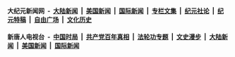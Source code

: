 #### 大纪元新闻网 &nbsp;-&nbsp; [大陆新闻](nsc413.md?t=06112137?t=06111835?t=06111537?t=06111236?t=06110936?t=06110636?t=06110336?t=06110035?t=06102136?t=06101836?t=06101535?t=06101236?t=06100937?t=06100635?t=06100335?t=06100037?t=06092136?t=06091836?t=06091537?t=06091236?t=06090937?t=06090637?t=06090336?t=06090037?t=06082136?t=06081835?t=06081537?t=06081236?t=06080937?t=06080636?t=06080337?t=06080036?t=06072136?t=06071836?t=06071535?t=06071337?t=06071237?t=06071140?t=06071000?t=06070959?t=06070935?t=06070635?t=06070336?t=06070035?t=06062136?t=06061835?t=06061537?t=06061236?t=06060935?t=06060635?t=06060335?t=06060035?t=06052136?t=06051835?t=06051535?t=06051235?t=06050935?t=06050635?t=06050336?t=06050036?t=06042136?t=06041835?t=06041535?t=06041235?t=06040936?t=06040635?t=06040335?t=06040035?t=06032135?t=06031837?t=06031535?t=06031235?t=06031017?t=06030936?t=06030635?t=06030335?t=06030318?t=06030035?t=06022136?t=06021835?t=06021535?t=06021236?t=06020937?t=06020637?t=06020336?t=06020035?t=06012135?t=06011836?t=06011537?t=06011237?t=06010937?t=06010635?t=06010336?t=06010037?t=05312136?t=05311835?t=05311535?t=05311236?t=05310936?t=05310635?t=05310336?t=05310035?t=05302135?t=05301836?t=05301535?t=05301235?t=05300936?t=05300636?t=05300337?t=05300036?t=05292137?t=05291836?t=05291536?t=05291236?t=05290937?t=05290636?t=05290335?t=05290037?t=05282136?t=05281837?t=05281536?t=05281235?t=05280936?t=05280834?t=05280827?t=05280810?t=05280808?t=05280801?t=05280758?t=05280732?t=05280636?t=05280336?t=05280035?t=05272135?t=05271836?t=05271535?t=05271235?t=05270935?t=05270636?t=05270335?t=05270035?t=05262135?t=05261837?t=05261539?t=05261254?t=05261253?t=05261248?t=05261248?t=05261241?t=05261210?t=05261154?t=05261121?t=05261012?t=05260935?t=05260930?t=05260921?t=05260917?t=05260915?t=05260902?t=05260901?t=05260855?t=05260849?t=05260847?t=05260844?t=05260842?t=05260827?t=05260825?t=05260823?t=05260813?t=05260809?t=05260807?t=05260759?t=05260751?t=05260636?t=05260335?t=05260035?t=05252135?t=05251836?t=05251535?t=05251236?t=05250937?t=05250636?t=05250336?t=05250219?t=05250035?t=05242359?t=05242243?t=05242135?t=05241835?t=05241535?t=05241421?t=05241403?t=05241352?t=05241352?t=05241346?t=05241339?t=05241330?t=05241238?t=05241149?t=05241145?t=05241138?t=05241132?t=05241113?t=05241109?t=05241048?t=05241043?t=05240957?t=05240941?t=05240938?t=05240938?t=05240637?t=05240338?t=05240037?t=05232138?t=05231837?t=05231537?t=05231237?t=05230937?t=05230637?t=05230343?t=05230337?t=05230337?t=05230037?t=05222137?t=05221837?t=05221537?t=05221237?t=05220938?t=05220637?t=05220337?t=05220329?t=05220203?t=05220037?t=05212137?t=05211837?t=05211538?t=05211237?t=05211012?t=05211005?t=05210937?t=05210637?t=05210527?t=05210402?t=05210358?t=05210337?t=05210335?t=05210037?t=05202138?t=05201839?t=05201538?t=05201237?t=05200937?t=05200827?t=05200637?t=05200337?t=05200037?t=05192137?t=05191838?t=05191537?t=05191237?t=05190937?t=05190637?t=05190338?t=05190038?t=05182137?t=05181837?t=05181537?t=05181238?t=05180937?t=05180856?t=05180637?t=05180337?t=05180303?t=05180037?t=05172139?t=05171838?t=05171538?t=05171239?t=05170937?t=05170637?t=05170337?t=05170037?t=05162137?t=05161837?t=05161537?t=05161237?t=05160937?t=05160637?t=05160337?t=05160037?t=05152137?t=05151837?t=05151537?t=05151237?t=05150937?t=05150639?t=05150337?t=05150037?t=05142137?t=05141838?t=05141537?t=05141237?t=05140937?t=05140636?t=05140337?t=05140037?t=05132138?t=05131837?t=05131537?t=05131238?t=05130938?t=05130637?t=05130627?t=05130337?t=05130037) &nbsp;|&nbsp; [美国新闻](nsc412.md?t=06112137?t=06111835?t=06111537?t=06111236?t=06110936?t=06110636?t=06110336?t=06110035?t=06102136?t=06101836?t=06101535?t=06101236?t=06100937?t=06100635?t=06100335?t=06100037?t=06092136?t=06091836?t=06091537?t=06091236?t=06090937?t=06090637?t=06090336?t=06090037?t=06082136?t=06081835?t=06081537?t=06081236?t=06080937?t=06080636?t=06080337?t=06080036?t=06072136?t=06071836?t=06071535?t=06071337?t=06071237?t=06071140?t=06071000?t=06070959?t=06070935?t=06070635?t=06070336?t=06070035?t=06062136?t=06061835?t=06061537?t=06061236?t=06060935?t=06060635?t=06060335?t=06060035?t=06052136?t=06051835?t=06051535?t=06051235?t=06050935?t=06050635?t=06050336?t=06050036?t=06042136?t=06041835?t=06041535?t=06041235?t=06040936?t=06040635?t=06040335?t=06040035?t=06032135?t=06031837?t=06031535?t=06031235?t=06031017?t=06030936?t=06030635?t=06030335?t=06030318?t=06030035?t=06022136?t=06021835?t=06021535?t=06021236?t=06020937?t=06020637?t=06020336?t=06020035?t=06012135?t=06011836?t=06011537?t=06011237?t=06010937?t=06010635?t=06010336?t=06010037?t=05312136?t=05311835?t=05311535?t=05311236?t=05310936?t=05310635?t=05310336?t=05310035?t=05302135?t=05301836?t=05301535?t=05301235?t=05300936?t=05300636?t=05300337?t=05300036?t=05292137?t=05291836?t=05291536?t=05291236?t=05290937?t=05290636?t=05290335?t=05290037?t=05282136?t=05281837?t=05281536?t=05281235?t=05280936?t=05280834?t=05280827?t=05280810?t=05280808?t=05280801?t=05280758?t=05280732?t=05280636?t=05280336?t=05280035?t=05272135?t=05271836?t=05271535?t=05271235?t=05270935?t=05270636?t=05270335?t=05270035?t=05262135?t=05261837?t=05261539?t=05261254?t=05261253?t=05261248?t=05261248?t=05261241?t=05261210?t=05261154?t=05261121?t=05261012?t=05260935?t=05260930?t=05260921?t=05260917?t=05260915?t=05260902?t=05260901?t=05260855?t=05260849?t=05260847?t=05260844?t=05260842?t=05260827?t=05260825?t=05260823?t=05260813?t=05260809?t=05260807?t=05260759?t=05260751?t=05260636?t=05260335?t=05260035?t=05252135?t=05251836?t=05251535?t=05251236?t=05250937?t=05250636?t=05250336?t=05250219?t=05250035?t=05242359?t=05242243?t=05242135?t=05241835?t=05241535?t=05241421?t=05241403?t=05241352?t=05241352?t=05241346?t=05241339?t=05241330?t=05241238?t=05241149?t=05241145?t=05241138?t=05241132?t=05241113?t=05241109?t=05241048?t=05241043?t=05240957?t=05240941?t=05240938?t=05240938?t=05240637?t=05240338?t=05240037?t=05232138?t=05231837?t=05231537?t=05231237?t=05230937?t=05230637?t=05230343?t=05230337?t=05230337?t=05230037?t=05222137?t=05221837?t=05221537?t=05221237?t=05220938?t=05220637?t=05220337?t=05220329?t=05220203?t=05220037?t=05212137?t=05211837?t=05211538?t=05211237?t=05211012?t=05211005?t=05210937?t=05210637?t=05210527?t=05210402?t=05210358?t=05210337?t=05210335?t=05210037?t=05202138?t=05201839?t=05201538?t=05201237?t=05200937?t=05200827?t=05200637?t=05200337?t=05200037?t=05192137?t=05191838?t=05191537?t=05191237?t=05190937?t=05190637?t=05190338?t=05190038?t=05182137?t=05181837?t=05181537?t=05181238?t=05180937?t=05180856?t=05180637?t=05180337?t=05180303?t=05180037?t=05172139?t=05171838?t=05171538?t=05171239?t=05170937?t=05170637?t=05170337?t=05170037?t=05162137?t=05161837?t=05161537?t=05161237?t=05160937?t=05160637?t=05160337?t=05160037?t=05152137?t=05151837?t=05151537?t=05151237?t=05150937?t=05150639?t=05150337?t=05150037?t=05142137?t=05141838?t=05141537?t=05141237?t=05140937?t=05140636?t=05140337?t=05140037?t=05132138?t=05131837?t=05131537?t=05131238?t=05130938?t=05130637?t=05130627?t=05130337?t=05130037) &nbsp;|&nbsp; [国际新闻](nsc418.md?t=06112137?t=06111835?t=06111537?t=06111236?t=06110936?t=06110636?t=06110336?t=06110035?t=06102136?t=06101836?t=06101535?t=06101236?t=06100937?t=06100635?t=06100335?t=06100037?t=06092136?t=06091836?t=06091537?t=06091236?t=06090937?t=06090637?t=06090336?t=06090037?t=06082136?t=06081835?t=06081537?t=06081236?t=06080937?t=06080636?t=06080337?t=06080036?t=06072136?t=06071836?t=06071535?t=06071337?t=06071237?t=06071140?t=06071000?t=06070959?t=06070935?t=06070635?t=06070336?t=06070035?t=06062136?t=06061835?t=06061537?t=06061236?t=06060935?t=06060635?t=06060335?t=06060035?t=06052136?t=06051835?t=06051535?t=06051235?t=06050935?t=06050635?t=06050336?t=06050036?t=06042136?t=06041835?t=06041535?t=06041235?t=06040936?t=06040635?t=06040335?t=06040035?t=06032135?t=06031837?t=06031535?t=06031235?t=06031017?t=06030936?t=06030635?t=06030335?t=06030318?t=06030035?t=06022136?t=06021835?t=06021535?t=06021236?t=06020937?t=06020637?t=06020336?t=06020035?t=06012135?t=06011836?t=06011537?t=06011237?t=06010937?t=06010635?t=06010336?t=06010037?t=05312136?t=05311835?t=05311535?t=05311236?t=05310936?t=05310635?t=05310336?t=05310035?t=05302135?t=05301836?t=05301535?t=05301235?t=05300936?t=05300636?t=05300337?t=05300036?t=05292137?t=05291836?t=05291536?t=05291236?t=05290937?t=05290636?t=05290335?t=05290037?t=05282136?t=05281837?t=05281536?t=05281235?t=05280936?t=05280834?t=05280827?t=05280810?t=05280808?t=05280801?t=05280758?t=05280732?t=05280636?t=05280336?t=05280035?t=05272135?t=05271836?t=05271535?t=05271235?t=05270935?t=05270636?t=05270335?t=05270035?t=05262135?t=05261837?t=05261539?t=05261254?t=05261253?t=05261248?t=05261248?t=05261241?t=05261210?t=05261154?t=05261121?t=05261012?t=05260935?t=05260930?t=05260921?t=05260917?t=05260915?t=05260902?t=05260901?t=05260855?t=05260849?t=05260847?t=05260844?t=05260842?t=05260827?t=05260825?t=05260823?t=05260813?t=05260809?t=05260807?t=05260759?t=05260751?t=05260636?t=05260335?t=05260035?t=05252135?t=05251836?t=05251535?t=05251236?t=05250937?t=05250636?t=05250336?t=05250219?t=05250035?t=05242359?t=05242243?t=05242135?t=05241835?t=05241535?t=05241421?t=05241403?t=05241352?t=05241352?t=05241346?t=05241339?t=05241330?t=05241238?t=05241149?t=05241145?t=05241138?t=05241132?t=05241113?t=05241109?t=05241048?t=05241043?t=05240957?t=05240941?t=05240938?t=05240938?t=05240637?t=05240338?t=05240037?t=05232138?t=05231837?t=05231537?t=05231237?t=05230937?t=05230637?t=05230343?t=05230337?t=05230337?t=05230037?t=05222137?t=05221837?t=05221537?t=05221237?t=05220938?t=05220637?t=05220337?t=05220329?t=05220203?t=05220037?t=05212137?t=05211837?t=05211538?t=05211237?t=05211012?t=05211005?t=05210937?t=05210637?t=05210527?t=05210402?t=05210358?t=05210337?t=05210335?t=05210037?t=05202138?t=05201839?t=05201538?t=05201237?t=05200937?t=05200827?t=05200637?t=05200337?t=05200037?t=05192137?t=05191838?t=05191537?t=05191237?t=05190937?t=05190637?t=05190338?t=05190038?t=05182137?t=05181837?t=05181537?t=05181238?t=05180937?t=05180856?t=05180637?t=05180337?t=05180303?t=05180037?t=05172139?t=05171838?t=05171538?t=05171239?t=05170937?t=05170637?t=05170337?t=05170037?t=05162137?t=05161837?t=05161537?t=05161237?t=05160937?t=05160637?t=05160337?t=05160037?t=05152137?t=05151837?t=05151537?t=05151237?t=05150937?t=05150639?t=05150337?t=05150037?t=05142137?t=05141838?t=05141537?t=05141237?t=05140937?t=05140636?t=05140337?t=05140037?t=05132138?t=05131837?t=05131537?t=05131238?t=05130938?t=05130637?t=05130627?t=05130337?t=05130037) &nbsp;|&nbsp; [专栏文集](nsc423.md?t=06112137?t=06111835?t=06111537?t=06111236?t=06110936?t=06110636?t=06110336?t=06110035?t=06102136?t=06101836?t=06101535?t=06101236?t=06100937?t=06100635?t=06100335?t=06100037?t=06092136?t=06091836?t=06091537?t=06091236?t=06090937?t=06090637?t=06090336?t=06090037?t=06082136?t=06081835?t=06081537?t=06081236?t=06080937?t=06080636?t=06080337?t=06080036?t=06072136?t=06071836?t=06071535?t=06071337?t=06071237?t=06071140?t=06071000?t=06070959?t=06070935?t=06070635?t=06070336?t=06070035?t=06062136?t=06061835?t=06061537?t=06061236?t=06060935?t=06060635?t=06060335?t=06060035?t=06052136?t=06051835?t=06051535?t=06051235?t=06050935?t=06050635?t=06050336?t=06050036?t=06042136?t=06041835?t=06041535?t=06041235?t=06040936?t=06040635?t=06040335?t=06040035?t=06032135?t=06031837?t=06031535?t=06031235?t=06031017?t=06030936?t=06030635?t=06030335?t=06030318?t=06030035?t=06022136?t=06021835?t=06021535?t=06021236?t=06020937?t=06020637?t=06020336?t=06020035?t=06012135?t=06011836?t=06011537?t=06011237?t=06010937?t=06010635?t=06010336?t=06010037?t=05312136?t=05311835?t=05311535?t=05311236?t=05310936?t=05310635?t=05310336?t=05310035?t=05302135?t=05301836?t=05301535?t=05301235?t=05300936?t=05300636?t=05300337?t=05300036?t=05292137?t=05291836?t=05291536?t=05291236?t=05290937?t=05290636?t=05290335?t=05290037?t=05282136?t=05281837?t=05281536?t=05281235?t=05280936?t=05280834?t=05280827?t=05280810?t=05280808?t=05280801?t=05280758?t=05280732?t=05280636?t=05280336?t=05280035?t=05272135?t=05271836?t=05271535?t=05271235?t=05270935?t=05270636?t=05270335?t=05270035?t=05262135?t=05261837?t=05261539?t=05261254?t=05261253?t=05261248?t=05261248?t=05261241?t=05261210?t=05261154?t=05261121?t=05261012?t=05260935?t=05260930?t=05260921?t=05260917?t=05260915?t=05260902?t=05260901?t=05260855?t=05260849?t=05260847?t=05260844?t=05260842?t=05260827?t=05260825?t=05260823?t=05260813?t=05260809?t=05260807?t=05260759?t=05260751?t=05260636?t=05260335?t=05260035?t=05252135?t=05251836?t=05251535?t=05251236?t=05250937?t=05250636?t=05250336?t=05250219?t=05250035?t=05242359?t=05242243?t=05242135?t=05241835?t=05241535?t=05241421?t=05241403?t=05241352?t=05241352?t=05241346?t=05241339?t=05241330?t=05241238?t=05241149?t=05241145?t=05241138?t=05241132?t=05241113?t=05241109?t=05241048?t=05241043?t=05240957?t=05240941?t=05240938?t=05240938?t=05240637?t=05240338?t=05240037?t=05232138?t=05231837?t=05231537?t=05231237?t=05230937?t=05230637?t=05230343?t=05230337?t=05230337?t=05230037?t=05222137?t=05221837?t=05221537?t=05221237?t=05220938?t=05220637?t=05220337?t=05220329?t=05220203?t=05220037?t=05212137?t=05211837?t=05211538?t=05211237?t=05211012?t=05211005?t=05210937?t=05210637?t=05210527?t=05210402?t=05210358?t=05210337?t=05210335?t=05210037?t=05202138?t=05201839?t=05201538?t=05201237?t=05200937?t=05200827?t=05200637?t=05200337?t=05200037?t=05192137?t=05191838?t=05191537?t=05191237?t=05190937?t=05190637?t=05190338?t=05190038?t=05182137?t=05181837?t=05181537?t=05181238?t=05180937?t=05180856?t=05180637?t=05180337?t=05180303?t=05180037?t=05172139?t=05171838?t=05171538?t=05171239?t=05170937?t=05170637?t=05170337?t=05170037?t=05162137?t=05161837?t=05161537?t=05161237?t=05160937?t=05160637?t=05160337?t=05160037?t=05152137?t=05151837?t=05151537?t=05151237?t=05150937?t=05150639?t=05150337?t=05150037?t=05142137?t=05141838?t=05141537?t=05141237?t=05140937?t=05140636?t=05140337?t=05140037?t=05132138?t=05131837?t=05131537?t=05131238?t=05130938?t=05130637?t=05130627?t=05130337?t=05130037) &nbsp;|&nbsp; [纪元社论](nsc422.md?t=06112137?t=06111835?t=06111537?t=06111236?t=06110936?t=06110636?t=06110336?t=06110035?t=06102136?t=06101836?t=06101535?t=06101236?t=06100937?t=06100635?t=06100335?t=06100037?t=06092136?t=06091836?t=06091537?t=06091236?t=06090937?t=06090637?t=06090336?t=06090037?t=06082136?t=06081835?t=06081537?t=06081236?t=06080937?t=06080636?t=06080337?t=06080036?t=06072136?t=06071836?t=06071535?t=06071337?t=06071237?t=06071140?t=06071000?t=06070959?t=06070935?t=06070635?t=06070336?t=06070035?t=06062136?t=06061835?t=06061537?t=06061236?t=06060935?t=06060635?t=06060335?t=06060035?t=06052136?t=06051835?t=06051535?t=06051235?t=06050935?t=06050635?t=06050336?t=06050036?t=06042136?t=06041835?t=06041535?t=06041235?t=06040936?t=06040635?t=06040335?t=06040035?t=06032135?t=06031837?t=06031535?t=06031235?t=06031017?t=06030936?t=06030635?t=06030335?t=06030318?t=06030035?t=06022136?t=06021835?t=06021535?t=06021236?t=06020937?t=06020637?t=06020336?t=06020035?t=06012135?t=06011836?t=06011537?t=06011237?t=06010937?t=06010635?t=06010336?t=06010037?t=05312136?t=05311835?t=05311535?t=05311236?t=05310936?t=05310635?t=05310336?t=05310035?t=05302135?t=05301836?t=05301535?t=05301235?t=05300936?t=05300636?t=05300337?t=05300036?t=05292137?t=05291836?t=05291536?t=05291236?t=05290937?t=05290636?t=05290335?t=05290037?t=05282136?t=05281837?t=05281536?t=05281235?t=05280936?t=05280834?t=05280827?t=05280810?t=05280808?t=05280801?t=05280758?t=05280732?t=05280636?t=05280336?t=05280035?t=05272135?t=05271836?t=05271535?t=05271235?t=05270935?t=05270636?t=05270335?t=05270035?t=05262135?t=05261837?t=05261539?t=05261254?t=05261253?t=05261248?t=05261248?t=05261241?t=05261210?t=05261154?t=05261121?t=05261012?t=05260935?t=05260930?t=05260921?t=05260917?t=05260915?t=05260902?t=05260901?t=05260855?t=05260849?t=05260847?t=05260844?t=05260842?t=05260827?t=05260825?t=05260823?t=05260813?t=05260809?t=05260807?t=05260759?t=05260751?t=05260636?t=05260335?t=05260035?t=05252135?t=05251836?t=05251535?t=05251236?t=05250937?t=05250636?t=05250336?t=05250219?t=05250035?t=05242359?t=05242243?t=05242135?t=05241835?t=05241535?t=05241421?t=05241403?t=05241352?t=05241352?t=05241346?t=05241339?t=05241330?t=05241238?t=05241149?t=05241145?t=05241138?t=05241132?t=05241113?t=05241109?t=05241048?t=05241043?t=05240957?t=05240941?t=05240938?t=05240938?t=05240637?t=05240338?t=05240037?t=05232138?t=05231837?t=05231537?t=05231237?t=05230937?t=05230637?t=05230343?t=05230337?t=05230337?t=05230037?t=05222137?t=05221837?t=05221537?t=05221237?t=05220938?t=05220637?t=05220337?t=05220329?t=05220203?t=05220037?t=05212137?t=05211837?t=05211538?t=05211237?t=05211012?t=05211005?t=05210937?t=05210637?t=05210527?t=05210402?t=05210358?t=05210337?t=05210335?t=05210037?t=05202138?t=05201839?t=05201538?t=05201237?t=05200937?t=05200827?t=05200637?t=05200337?t=05200037?t=05192137?t=05191838?t=05191537?t=05191237?t=05190937?t=05190637?t=05190338?t=05190038?t=05182137?t=05181837?t=05181537?t=05181238?t=05180937?t=05180856?t=05180637?t=05180337?t=05180303?t=05180037?t=05172139?t=05171838?t=05171538?t=05171239?t=05170937?t=05170637?t=05170337?t=05170037?t=05162137?t=05161837?t=05161537?t=05161237?t=05160937?t=05160637?t=05160337?t=05160037?t=05152137?t=05151837?t=05151537?t=05151237?t=05150937?t=05150639?t=05150337?t=05150037?t=05142137?t=05141838?t=05141537?t=05141237?t=05140937?t=05140636?t=05140337?t=05140037?t=05132138?t=05131837?t=05131537?t=05131238?t=05130938?t=05130637?t=05130627?t=05130337?t=05130037) &nbsp;|&nbsp; [纪元特稿](nsc424.md?t=06112137?t=06111835?t=06111537?t=06111236?t=06110936?t=06110636?t=06110336?t=06110035?t=06102136?t=06101836?t=06101535?t=06101236?t=06100937?t=06100635?t=06100335?t=06100037?t=06092136?t=06091836?t=06091537?t=06091236?t=06090937?t=06090637?t=06090336?t=06090037?t=06082136?t=06081835?t=06081537?t=06081236?t=06080937?t=06080636?t=06080337?t=06080036?t=06072136?t=06071836?t=06071535?t=06071337?t=06071237?t=06071140?t=06071000?t=06070959?t=06070935?t=06070635?t=06070336?t=06070035?t=06062136?t=06061835?t=06061537?t=06061236?t=06060935?t=06060635?t=06060335?t=06060035?t=06052136?t=06051835?t=06051535?t=06051235?t=06050935?t=06050635?t=06050336?t=06050036?t=06042136?t=06041835?t=06041535?t=06041235?t=06040936?t=06040635?t=06040335?t=06040035?t=06032135?t=06031837?t=06031535?t=06031235?t=06031017?t=06030936?t=06030635?t=06030335?t=06030318?t=06030035?t=06022136?t=06021835?t=06021535?t=06021236?t=06020937?t=06020637?t=06020336?t=06020035?t=06012135?t=06011836?t=06011537?t=06011237?t=06010937?t=06010635?t=06010336?t=06010037?t=05312136?t=05311835?t=05311535?t=05311236?t=05310936?t=05310635?t=05310336?t=05310035?t=05302135?t=05301836?t=05301535?t=05301235?t=05300936?t=05300636?t=05300337?t=05300036?t=05292137?t=05291836?t=05291536?t=05291236?t=05290937?t=05290636?t=05290335?t=05290037?t=05282136?t=05281837?t=05281536?t=05281235?t=05280936?t=05280834?t=05280827?t=05280810?t=05280808?t=05280801?t=05280758?t=05280732?t=05280636?t=05280336?t=05280035?t=05272135?t=05271836?t=05271535?t=05271235?t=05270935?t=05270636?t=05270335?t=05270035?t=05262135?t=05261837?t=05261539?t=05261254?t=05261253?t=05261248?t=05261248?t=05261241?t=05261210?t=05261154?t=05261121?t=05261012?t=05260935?t=05260930?t=05260921?t=05260917?t=05260915?t=05260902?t=05260901?t=05260855?t=05260849?t=05260847?t=05260844?t=05260842?t=05260827?t=05260825?t=05260823?t=05260813?t=05260809?t=05260807?t=05260759?t=05260751?t=05260636?t=05260335?t=05260035?t=05252135?t=05251836?t=05251535?t=05251236?t=05250937?t=05250636?t=05250336?t=05250219?t=05250035?t=05242359?t=05242243?t=05242135?t=05241835?t=05241535?t=05241421?t=05241403?t=05241352?t=05241352?t=05241346?t=05241339?t=05241330?t=05241238?t=05241149?t=05241145?t=05241138?t=05241132?t=05241113?t=05241109?t=05241048?t=05241043?t=05240957?t=05240941?t=05240938?t=05240938?t=05240637?t=05240338?t=05240037?t=05232138?t=05231837?t=05231537?t=05231237?t=05230937?t=05230637?t=05230343?t=05230337?t=05230337?t=05230037?t=05222137?t=05221837?t=05221537?t=05221237?t=05220938?t=05220637?t=05220337?t=05220329?t=05220203?t=05220037?t=05212137?t=05211837?t=05211538?t=05211237?t=05211012?t=05211005?t=05210937?t=05210637?t=05210527?t=05210402?t=05210358?t=05210337?t=05210335?t=05210037?t=05202138?t=05201839?t=05201538?t=05201237?t=05200937?t=05200827?t=05200637?t=05200337?t=05200037?t=05192137?t=05191838?t=05191537?t=05191237?t=05190937?t=05190637?t=05190338?t=05190038?t=05182137?t=05181837?t=05181537?t=05181238?t=05180937?t=05180856?t=05180637?t=05180337?t=05180303?t=05180037?t=05172139?t=05171838?t=05171538?t=05171239?t=05170937?t=05170637?t=05170337?t=05170037?t=05162137?t=05161837?t=05161537?t=05161237?t=05160937?t=05160637?t=05160337?t=05160037?t=05152137?t=05151837?t=05151537?t=05151237?t=05150937?t=05150639?t=05150337?t=05150037?t=05142137?t=05141838?t=05141537?t=05141237?t=05140937?t=05140636?t=05140337?t=05140037?t=05132138?t=05131837?t=05131537?t=05131238?t=05130938?t=05130637?t=05130627?t=05130337?t=05130037) &nbsp;|&nbsp; [自由广场](nsc993.md?t=06112137?t=06111835?t=06111537?t=06111236?t=06110936?t=06110636?t=06110336?t=06110035?t=06102136?t=06101836?t=06101535?t=06101236?t=06100937?t=06100635?t=06100335?t=06100037?t=06092136?t=06091836?t=06091537?t=06091236?t=06090937?t=06090637?t=06090336?t=06090037?t=06082136?t=06081835?t=06081537?t=06081236?t=06080937?t=06080636?t=06080337?t=06080036?t=06072136?t=06071836?t=06071535?t=06071337?t=06071237?t=06071140?t=06071000?t=06070959?t=06070935?t=06070635?t=06070336?t=06070035?t=06062136?t=06061835?t=06061537?t=06061236?t=06060935?t=06060635?t=06060335?t=06060035?t=06052136?t=06051835?t=06051535?t=06051235?t=06050935?t=06050635?t=06050336?t=06050036?t=06042136?t=06041835?t=06041535?t=06041235?t=06040936?t=06040635?t=06040335?t=06040035?t=06032135?t=06031837?t=06031535?t=06031235?t=06031017?t=06030936?t=06030635?t=06030335?t=06030318?t=06030035?t=06022136?t=06021835?t=06021535?t=06021236?t=06020937?t=06020637?t=06020336?t=06020035?t=06012135?t=06011836?t=06011537?t=06011237?t=06010937?t=06010635?t=06010336?t=06010037?t=05312136?t=05311835?t=05311535?t=05311236?t=05310936?t=05310635?t=05310336?t=05310035?t=05302135?t=05301836?t=05301535?t=05301235?t=05300936?t=05300636?t=05300337?t=05300036?t=05292137?t=05291836?t=05291536?t=05291236?t=05290937?t=05290636?t=05290335?t=05290037?t=05282136?t=05281837?t=05281536?t=05281235?t=05280936?t=05280834?t=05280827?t=05280810?t=05280808?t=05280801?t=05280758?t=05280732?t=05280636?t=05280336?t=05280035?t=05272135?t=05271836?t=05271535?t=05271235?t=05270935?t=05270636?t=05270335?t=05270035?t=05262135?t=05261837?t=05261539?t=05261254?t=05261253?t=05261248?t=05261248?t=05261241?t=05261210?t=05261154?t=05261121?t=05261012?t=05260935?t=05260930?t=05260921?t=05260917?t=05260915?t=05260902?t=05260901?t=05260855?t=05260849?t=05260847?t=05260844?t=05260842?t=05260827?t=05260825?t=05260823?t=05260813?t=05260809?t=05260807?t=05260759?t=05260751?t=05260636?t=05260335?t=05260035?t=05252135?t=05251836?t=05251535?t=05251236?t=05250937?t=05250636?t=05250336?t=05250219?t=05250035?t=05242359?t=05242243?t=05242135?t=05241835?t=05241535?t=05241421?t=05241403?t=05241352?t=05241352?t=05241346?t=05241339?t=05241330?t=05241238?t=05241149?t=05241145?t=05241138?t=05241132?t=05241113?t=05241109?t=05241048?t=05241043?t=05240957?t=05240941?t=05240938?t=05240938?t=05240637?t=05240338?t=05240037?t=05232138?t=05231837?t=05231537?t=05231237?t=05230937?t=05230637?t=05230343?t=05230337?t=05230337?t=05230037?t=05222137?t=05221837?t=05221537?t=05221237?t=05220938?t=05220637?t=05220337?t=05220329?t=05220203?t=05220037?t=05212137?t=05211837?t=05211538?t=05211237?t=05211012?t=05211005?t=05210937?t=05210637?t=05210527?t=05210402?t=05210358?t=05210337?t=05210335?t=05210037?t=05202138?t=05201839?t=05201538?t=05201237?t=05200937?t=05200827?t=05200637?t=05200337?t=05200037?t=05192137?t=05191838?t=05191537?t=05191237?t=05190937?t=05190637?t=05190338?t=05190038?t=05182137?t=05181837?t=05181537?t=05181238?t=05180937?t=05180856?t=05180637?t=05180337?t=05180303?t=05180037?t=05172139?t=05171838?t=05171538?t=05171239?t=05170937?t=05170637?t=05170337?t=05170037?t=05162137?t=05161837?t=05161537?t=05161237?t=05160937?t=05160637?t=05160337?t=05160037?t=05152137?t=05151837?t=05151537?t=05151237?t=05150937?t=05150639?t=05150337?t=05150037?t=05142137?t=05141838?t=05141537?t=05141237?t=05140937?t=05140636?t=05140337?t=05140037?t=05132138?t=05131837?t=05131537?t=05131238?t=05130938?t=05130637?t=05130627?t=05130337?t=05130037) &nbsp;|&nbsp; [文化历史](nsc975.md?t=06112137?t=06111835?t=06111537?t=06111236?t=06110936?t=06110636?t=06110336?t=06110035?t=06102136?t=06101836?t=06101535?t=06101236?t=06100937?t=06100635?t=06100335?t=06100037?t=06092136?t=06091836?t=06091537?t=06091236?t=06090937?t=06090637?t=06090336?t=06090037?t=06082136?t=06081835?t=06081537?t=06081236?t=06080937?t=06080636?t=06080337?t=06080036?t=06072136?t=06071836?t=06071535?t=06071337?t=06071237?t=06071140?t=06071000?t=06070959?t=06070935?t=06070635?t=06070336?t=06070035?t=06062136?t=06061835?t=06061537?t=06061236?t=06060935?t=06060635?t=06060335?t=06060035?t=06052136?t=06051835?t=06051535?t=06051235?t=06050935?t=06050635?t=06050336?t=06050036?t=06042136?t=06041835?t=06041535?t=06041235?t=06040936?t=06040635?t=06040335?t=06040035?t=06032135?t=06031837?t=06031535?t=06031235?t=06031017?t=06030936?t=06030635?t=06030335?t=06030318?t=06030035?t=06022136?t=06021835?t=06021535?t=06021236?t=06020937?t=06020637?t=06020336?t=06020035?t=06012135?t=06011836?t=06011537?t=06011237?t=06010937?t=06010635?t=06010336?t=06010037?t=05312136?t=05311835?t=05311535?t=05311236?t=05310936?t=05310635?t=05310336?t=05310035?t=05302135?t=05301836?t=05301535?t=05301235?t=05300936?t=05300636?t=05300337?t=05300036?t=05292137?t=05291836?t=05291536?t=05291236?t=05290937?t=05290636?t=05290335?t=05290037?t=05282136?t=05281837?t=05281536?t=05281235?t=05280936?t=05280834?t=05280827?t=05280810?t=05280808?t=05280801?t=05280758?t=05280732?t=05280636?t=05280336?t=05280035?t=05272135?t=05271836?t=05271535?t=05271235?t=05270935?t=05270636?t=05270335?t=05270035?t=05262135?t=05261837?t=05261539?t=05261254?t=05261253?t=05261248?t=05261248?t=05261241?t=05261210?t=05261154?t=05261121?t=05261012?t=05260935?t=05260930?t=05260921?t=05260917?t=05260915?t=05260902?t=05260901?t=05260855?t=05260849?t=05260847?t=05260844?t=05260842?t=05260827?t=05260825?t=05260823?t=05260813?t=05260809?t=05260807?t=05260759?t=05260751?t=05260636?t=05260335?t=05260035?t=05252135?t=05251836?t=05251535?t=05251236?t=05250937?t=05250636?t=05250336?t=05250219?t=05250035?t=05242359?t=05242243?t=05242135?t=05241835?t=05241535?t=05241421?t=05241403?t=05241352?t=05241352?t=05241346?t=05241339?t=05241330?t=05241238?t=05241149?t=05241145?t=05241138?t=05241132?t=05241113?t=05241109?t=05241048?t=05241043?t=05240957?t=05240941?t=05240938?t=05240938?t=05240637?t=05240338?t=05240037?t=05232138?t=05231837?t=05231537?t=05231237?t=05230937?t=05230637?t=05230343?t=05230337?t=05230337?t=05230037?t=05222137?t=05221837?t=05221537?t=05221237?t=05220938?t=05220637?t=05220337?t=05220329?t=05220203?t=05220037?t=05212137?t=05211837?t=05211538?t=05211237?t=05211012?t=05211005?t=05210937?t=05210637?t=05210527?t=05210402?t=05210358?t=05210337?t=05210335?t=05210037?t=05202138?t=05201839?t=05201538?t=05201237?t=05200937?t=05200827?t=05200637?t=05200337?t=05200037?t=05192137?t=05191838?t=05191537?t=05191237?t=05190937?t=05190637?t=05190338?t=05190038?t=05182137?t=05181837?t=05181537?t=05181238?t=05180937?t=05180856?t=05180637?t=05180337?t=05180303?t=05180037?t=05172139?t=05171838?t=05171538?t=05171239?t=05170937?t=05170637?t=05170337?t=05170037?t=05162137?t=05161837?t=05161537?t=05161237?t=05160937?t=05160637?t=05160337?t=05160037?t=05152137?t=05151837?t=05151537?t=05151237?t=05150937?t=05150639?t=05150337?t=05150037?t=05142137?t=05141838?t=05141537?t=05141237?t=05140937?t=05140636?t=05140337?t=05140037?t=05132138?t=05131837?t=05131537?t=05131238?t=05130938?t=05130637?t=05130627?t=05130337?t=05130037)

#### 新唐人电视台 &nbsp;-&nbsp; [中国时局](prog1138.md?t=06112137?t=06111835?t=06111537?t=06111236?t=06110936?t=06110636?t=06110336?t=06110035?t=06102136?t=06101836?t=06101535?t=06101236?t=06100937?t=06100635?t=06100335?t=06100037?t=06092136?t=06091836?t=06091537?t=06091236?t=06090937?t=06090637?t=06090336?t=06090037?t=06082136?t=06081835?t=06081537?t=06081236?t=06080937?t=06080636?t=06080337?t=06080036?t=06072136?t=06071836?t=06071535?t=06071337?t=06071237?t=06071140?t=06071000?t=06070959?t=06070935?t=06070635?t=06070336?t=06070035?t=06062136?t=06061835?t=06061537?t=06061236?t=06060935?t=06060635?t=06060335?t=06060035?t=06052136?t=06051835?t=06051535?t=06051235?t=06050935?t=06050635?t=06050336?t=06050036?t=06042136?t=06041835?t=06041535?t=06041235?t=06040936?t=06040635?t=06040335?t=06040035?t=06032135?t=06031837?t=06031535?t=06031235?t=06031017?t=06030936?t=06030635?t=06030335?t=06030318?t=06030035?t=06022136?t=06021835?t=06021535?t=06021236?t=06020937?t=06020637?t=06020336?t=06020035?t=06012135?t=06011836?t=06011537?t=06011237?t=06010937?t=06010635?t=06010336?t=06010037?t=05312136?t=05311835?t=05311535?t=05311236?t=05310936?t=05310635?t=05310336?t=05310035?t=05302135?t=05301836?t=05301535?t=05301235?t=05300936?t=05300636?t=05300337?t=05300036?t=05292137?t=05291836?t=05291536?t=05291236?t=05290937?t=05290636?t=05290335?t=05290037?t=05282136?t=05281837?t=05281536?t=05281235?t=05280936?t=05280834?t=05280827?t=05280810?t=05280808?t=05280801?t=05280758?t=05280732?t=05280636?t=05280336?t=05280035?t=05272135?t=05271836?t=05271535?t=05271235?t=05270935?t=05270636?t=05270335?t=05270035?t=05262135?t=05261837?t=05261539?t=05261254?t=05261253?t=05261248?t=05261248?t=05261241?t=05261210?t=05261154?t=05261121?t=05261012?t=05260935?t=05260930?t=05260921?t=05260917?t=05260915?t=05260902?t=05260901?t=05260855?t=05260849?t=05260847?t=05260844?t=05260842?t=05260827?t=05260825?t=05260823?t=05260813?t=05260809?t=05260807?t=05260759?t=05260751?t=05260636?t=05260335?t=05260035?t=05252135?t=05251836?t=05251535?t=05251236?t=05250937?t=05250636?t=05250336?t=05250219?t=05250035?t=05242359?t=05242243?t=05242135?t=05241835?t=05241535?t=05241421?t=05241403?t=05241352?t=05241352?t=05241346?t=05241339?t=05241330?t=05241238?t=05241149?t=05241145?t=05241138?t=05241132?t=05241113?t=05241109?t=05241048?t=05241043?t=05240957?t=05240941?t=05240938?t=05240938?t=05240637?t=05240338?t=05240037?t=05232138?t=05231837?t=05231537?t=05231237?t=05230937?t=05230637?t=05230343?t=05230337?t=05230337?t=05230037?t=05222137?t=05221837?t=05221537?t=05221237?t=05220938?t=05220637?t=05220337?t=05220329?t=05220203?t=05220037?t=05212137?t=05211837?t=05211538?t=05211237?t=05211012?t=05211005?t=05210937?t=05210637?t=05210527?t=05210402?t=05210358?t=05210337?t=05210335?t=05210037?t=05202138?t=05201839?t=05201538?t=05201237?t=05200937?t=05200827?t=05200637?t=05200337?t=05200037?t=05192137?t=05191838?t=05191537?t=05191237?t=05190937?t=05190637?t=05190338?t=05190038?t=05182137?t=05181837?t=05181537?t=05181238?t=05180937?t=05180856?t=05180637?t=05180337?t=05180303?t=05180037?t=05172139?t=05171838?t=05171538?t=05171239?t=05170937?t=05170637?t=05170337?t=05170037?t=05162137?t=05161837?t=05161537?t=05161237?t=05160937?t=05160637?t=05160337?t=05160037?t=05152137?t=05151837?t=05151537?t=05151237?t=05150937?t=05150639?t=05150337?t=05150037?t=05142137?t=05141838?t=05141537?t=05141237?t=05140937?t=05140636?t=05140337?t=05140037?t=05132138?t=05131837?t=05131537?t=05131238?t=05130938?t=05130637?t=05130627?t=05130337?t=05130037) &nbsp;|&nbsp; [共产党百年真相](prog1699.md?t=06112137?t=06111835?t=06111537?t=06111236?t=06110936?t=06110636?t=06110336?t=06110035?t=06102136?t=06101836?t=06101535?t=06101236?t=06100937?t=06100635?t=06100335?t=06100037?t=06092136?t=06091836?t=06091537?t=06091236?t=06090937?t=06090637?t=06090336?t=06090037?t=06082136?t=06081835?t=06081537?t=06081236?t=06080937?t=06080636?t=06080337?t=06080036?t=06072136?t=06071836?t=06071535?t=06071337?t=06071237?t=06071140?t=06071000?t=06070959?t=06070935?t=06070635?t=06070336?t=06070035?t=06062136?t=06061835?t=06061537?t=06061236?t=06060935?t=06060635?t=06060335?t=06060035?t=06052136?t=06051835?t=06051535?t=06051235?t=06050935?t=06050635?t=06050336?t=06050036?t=06042136?t=06041835?t=06041535?t=06041235?t=06040936?t=06040635?t=06040335?t=06040035?t=06032135?t=06031837?t=06031535?t=06031235?t=06031017?t=06030936?t=06030635?t=06030335?t=06030318?t=06030035?t=06022136?t=06021835?t=06021535?t=06021236?t=06020937?t=06020637?t=06020336?t=06020035?t=06012135?t=06011836?t=06011537?t=06011237?t=06010937?t=06010635?t=06010336?t=06010037?t=05312136?t=05311835?t=05311535?t=05311236?t=05310936?t=05310635?t=05310336?t=05310035?t=05302135?t=05301836?t=05301535?t=05301235?t=05300936?t=05300636?t=05300337?t=05300036?t=05292137?t=05291836?t=05291536?t=05291236?t=05290937?t=05290636?t=05290335?t=05290037?t=05282136?t=05281837?t=05281536?t=05281235?t=05280936?t=05280834?t=05280827?t=05280810?t=05280808?t=05280801?t=05280758?t=05280732?t=05280636?t=05280336?t=05280035?t=05272135?t=05271836?t=05271535?t=05271235?t=05270935?t=05270636?t=05270335?t=05270035?t=05262135?t=05261837?t=05261539?t=05261254?t=05261253?t=05261248?t=05261248?t=05261241?t=05261210?t=05261154?t=05261121?t=05261012?t=05260935?t=05260930?t=05260921?t=05260917?t=05260915?t=05260902?t=05260901?t=05260855?t=05260849?t=05260847?t=05260844?t=05260842?t=05260827?t=05260825?t=05260823?t=05260813?t=05260809?t=05260807?t=05260759?t=05260751?t=05260636?t=05260335?t=05260035?t=05252135?t=05251836?t=05251535?t=05251236?t=05250937?t=05250636?t=05250336?t=05250219?t=05250035?t=05242359?t=05242243?t=05242135?t=05241835?t=05241535?t=05241421?t=05241403?t=05241352?t=05241352?t=05241346?t=05241339?t=05241330?t=05241238?t=05241149?t=05241145?t=05241138?t=05241132?t=05241113?t=05241109?t=05241048?t=05241043?t=05240957?t=05240941?t=05240938?t=05240938?t=05240637?t=05240338?t=05240037?t=05232138?t=05231837?t=05231537?t=05231237?t=05230937?t=05230637?t=05230343?t=05230337?t=05230337?t=05230037?t=05222137?t=05221837?t=05221537?t=05221237?t=05220938?t=05220637?t=05220337?t=05220329?t=05220203?t=05220037?t=05212137?t=05211837?t=05211538?t=05211237?t=05211012?t=05211005?t=05210937?t=05210637?t=05210527?t=05210402?t=05210358?t=05210337?t=05210335?t=05210037?t=05202138?t=05201839?t=05201538?t=05201237?t=05200937?t=05200827?t=05200637?t=05200337?t=05200037?t=05192137?t=05191838?t=05191537?t=05191237?t=05190937?t=05190637?t=05190338?t=05190038?t=05182137?t=05181837?t=05181537?t=05181238?t=05180937?t=05180856?t=05180637?t=05180337?t=05180303?t=05180037?t=05172139?t=05171838?t=05171538?t=05171239?t=05170937?t=05170637?t=05170337?t=05170037?t=05162137?t=05161837?t=05161537?t=05161237?t=05160937?t=05160637?t=05160337?t=05160037?t=05152137?t=05151837?t=05151537?t=05151237?t=05150937?t=05150639?t=05150337?t=05150037?t=05142137?t=05141838?t=05141537?t=05141237?t=05140937?t=05140636?t=05140337?t=05140037?t=05132138?t=05131837?t=05131537?t=05131238?t=05130938?t=05130637?t=05130627?t=05130337?t=05130037)  &nbsp;|&nbsp; [法轮功专题](prog1530.md?t=06112137?t=06111835?t=06111537?t=06111236?t=06110936?t=06110636?t=06110336?t=06110035?t=06102136?t=06101836?t=06101535?t=06101236?t=06100937?t=06100635?t=06100335?t=06100037?t=06092136?t=06091836?t=06091537?t=06091236?t=06090937?t=06090637?t=06090336?t=06090037?t=06082136?t=06081835?t=06081537?t=06081236?t=06080937?t=06080636?t=06080337?t=06080036?t=06072136?t=06071836?t=06071535?t=06071337?t=06071237?t=06071140?t=06071000?t=06070959?t=06070935?t=06070635?t=06070336?t=06070035?t=06062136?t=06061835?t=06061537?t=06061236?t=06060935?t=06060635?t=06060335?t=06060035?t=06052136?t=06051835?t=06051535?t=06051235?t=06050935?t=06050635?t=06050336?t=06050036?t=06042136?t=06041835?t=06041535?t=06041235?t=06040936?t=06040635?t=06040335?t=06040035?t=06032135?t=06031837?t=06031535?t=06031235?t=06031017?t=06030936?t=06030635?t=06030335?t=06030318?t=06030035?t=06022136?t=06021835?t=06021535?t=06021236?t=06020937?t=06020637?t=06020336?t=06020035?t=06012135?t=06011836?t=06011537?t=06011237?t=06010937?t=06010635?t=06010336?t=06010037?t=05312136?t=05311835?t=05311535?t=05311236?t=05310936?t=05310635?t=05310336?t=05310035?t=05302135?t=05301836?t=05301535?t=05301235?t=05300936?t=05300636?t=05300337?t=05300036?t=05292137?t=05291836?t=05291536?t=05291236?t=05290937?t=05290636?t=05290335?t=05290037?t=05282136?t=05281837?t=05281536?t=05281235?t=05280936?t=05280834?t=05280827?t=05280810?t=05280808?t=05280801?t=05280758?t=05280732?t=05280636?t=05280336?t=05280035?t=05272135?t=05271836?t=05271535?t=05271235?t=05270935?t=05270636?t=05270335?t=05270035?t=05262135?t=05261837?t=05261539?t=05261254?t=05261253?t=05261248?t=05261248?t=05261241?t=05261210?t=05261154?t=05261121?t=05261012?t=05260935?t=05260930?t=05260921?t=05260917?t=05260915?t=05260902?t=05260901?t=05260855?t=05260849?t=05260847?t=05260844?t=05260842?t=05260827?t=05260825?t=05260823?t=05260813?t=05260809?t=05260807?t=05260759?t=05260751?t=05260636?t=05260335?t=05260035?t=05252135?t=05251836?t=05251535?t=05251236?t=05250937?t=05250636?t=05250336?t=05250219?t=05250035?t=05242359?t=05242243?t=05242135?t=05241835?t=05241535?t=05241421?t=05241403?t=05241352?t=05241352?t=05241346?t=05241339?t=05241330?t=05241238?t=05241149?t=05241145?t=05241138?t=05241132?t=05241113?t=05241109?t=05241048?t=05241043?t=05240957?t=05240941?t=05240938?t=05240938?t=05240637?t=05240338?t=05240037?t=05232138?t=05231837?t=05231537?t=05231237?t=05230937?t=05230637?t=05230343?t=05230337?t=05230337?t=05230037?t=05222137?t=05221837?t=05221537?t=05221237?t=05220938?t=05220637?t=05220337?t=05220329?t=05220203?t=05220037?t=05212137?t=05211837?t=05211538?t=05211237?t=05211012?t=05211005?t=05210937?t=05210637?t=05210527?t=05210402?t=05210358?t=05210337?t=05210335?t=05210037?t=05202138?t=05201839?t=05201538?t=05201237?t=05200937?t=05200827?t=05200637?t=05200337?t=05200037?t=05192137?t=05191838?t=05191537?t=05191237?t=05190937?t=05190637?t=05190338?t=05190038?t=05182137?t=05181837?t=05181537?t=05181238?t=05180937?t=05180856?t=05180637?t=05180337?t=05180303?t=05180037?t=05172139?t=05171838?t=05171538?t=05171239?t=05170937?t=05170637?t=05170337?t=05170037?t=05162137?t=05161837?t=05161537?t=05161237?t=05160937?t=05160637?t=05160337?t=05160037?t=05152137?t=05151837?t=05151537?t=05151237?t=05150937?t=05150639?t=05150337?t=05150037?t=05142137?t=05141838?t=05141537?t=05141237?t=05140937?t=05140636?t=05140337?t=05140037?t=05132138?t=05131837?t=05131537?t=05131238?t=05130938?t=05130637?t=05130627?t=05130337?t=05130037) &nbsp;|&nbsp; [文史漫步](prog647.md?t=06112137?t=06111835?t=06111537?t=06111236?t=06110936?t=06110636?t=06110336?t=06110035?t=06102136?t=06101836?t=06101535?t=06101236?t=06100937?t=06100635?t=06100335?t=06100037?t=06092136?t=06091836?t=06091537?t=06091236?t=06090937?t=06090637?t=06090336?t=06090037?t=06082136?t=06081835?t=06081537?t=06081236?t=06080937?t=06080636?t=06080337?t=06080036?t=06072136?t=06071836?t=06071535?t=06071337?t=06071237?t=06071140?t=06071000?t=06070959?t=06070935?t=06070635?t=06070336?t=06070035?t=06062136?t=06061835?t=06061537?t=06061236?t=06060935?t=06060635?t=06060335?t=06060035?t=06052136?t=06051835?t=06051535?t=06051235?t=06050935?t=06050635?t=06050336?t=06050036?t=06042136?t=06041835?t=06041535?t=06041235?t=06040936?t=06040635?t=06040335?t=06040035?t=06032135?t=06031837?t=06031535?t=06031235?t=06031017?t=06030936?t=06030635?t=06030335?t=06030318?t=06030035?t=06022136?t=06021835?t=06021535?t=06021236?t=06020937?t=06020637?t=06020336?t=06020035?t=06012135?t=06011836?t=06011537?t=06011237?t=06010937?t=06010635?t=06010336?t=06010037?t=05312136?t=05311835?t=05311535?t=05311236?t=05310936?t=05310635?t=05310336?t=05310035?t=05302135?t=05301836?t=05301535?t=05301235?t=05300936?t=05300636?t=05300337?t=05300036?t=05292137?t=05291836?t=05291536?t=05291236?t=05290937?t=05290636?t=05290335?t=05290037?t=05282136?t=05281837?t=05281536?t=05281235?t=05280936?t=05280834?t=05280827?t=05280810?t=05280808?t=05280801?t=05280758?t=05280732?t=05280636?t=05280336?t=05280035?t=05272135?t=05271836?t=05271535?t=05271235?t=05270935?t=05270636?t=05270335?t=05270035?t=05262135?t=05261837?t=05261539?t=05261254?t=05261253?t=05261248?t=05261248?t=05261241?t=05261210?t=05261154?t=05261121?t=05261012?t=05260935?t=05260930?t=05260921?t=05260917?t=05260915?t=05260902?t=05260901?t=05260855?t=05260849?t=05260847?t=05260844?t=05260842?t=05260827?t=05260825?t=05260823?t=05260813?t=05260809?t=05260807?t=05260759?t=05260751?t=05260636?t=05260335?t=05260035?t=05252135?t=05251836?t=05251535?t=05251236?t=05250937?t=05250636?t=05250336?t=05250219?t=05250035?t=05242359?t=05242243?t=05242135?t=05241835?t=05241535?t=05241421?t=05241403?t=05241352?t=05241352?t=05241346?t=05241339?t=05241330?t=05241238?t=05241149?t=05241145?t=05241138?t=05241132?t=05241113?t=05241109?t=05241048?t=05241043?t=05240957?t=05240941?t=05240938?t=05240938?t=05240637?t=05240338?t=05240037?t=05232138?t=05231837?t=05231537?t=05231237?t=05230937?t=05230637?t=05230343?t=05230337?t=05230337?t=05230037?t=05222137?t=05221837?t=05221537?t=05221237?t=05220938?t=05220637?t=05220337?t=05220329?t=05220203?t=05220037?t=05212137?t=05211837?t=05211538?t=05211237?t=05211012?t=05211005?t=05210937?t=05210637?t=05210527?t=05210402?t=05210358?t=05210337?t=05210335?t=05210037?t=05202138?t=05201839?t=05201538?t=05201237?t=05200937?t=05200827?t=05200637?t=05200337?t=05200037?t=05192137?t=05191838?t=05191537?t=05191237?t=05190937?t=05190637?t=05190338?t=05190038?t=05182137?t=05181837?t=05181537?t=05181238?t=05180937?t=05180856?t=05180637?t=05180337?t=05180303?t=05180037?t=05172139?t=05171838?t=05171538?t=05171239?t=05170937?t=05170637?t=05170337?t=05170037?t=05162137?t=05161837?t=05161537?t=05161237?t=05160937?t=05160637?t=05160337?t=05160037?t=05152137?t=05151837?t=05151537?t=05151237?t=05150937?t=05150639?t=05150337?t=05150037?t=05142137?t=05141838?t=05141537?t=05141237?t=05140937?t=05140636?t=05140337?t=05140037?t=05132138?t=05131837?t=05131537?t=05131238?t=05130938?t=05130637?t=05130627?t=05130337?t=05130037) &nbsp;|&nbsp; [大陆新闻](prog204.md?t=06112137?t=06111835?t=06111537?t=06111236?t=06110936?t=06110636?t=06110336?t=06110035?t=06102136?t=06101836?t=06101535?t=06101236?t=06100937?t=06100635?t=06100335?t=06100037?t=06092136?t=06091836?t=06091537?t=06091236?t=06090937?t=06090637?t=06090336?t=06090037?t=06082136?t=06081835?t=06081537?t=06081236?t=06080937?t=06080636?t=06080337?t=06080036?t=06072136?t=06071836?t=06071535?t=06071337?t=06071237?t=06071140?t=06071000?t=06070959?t=06070935?t=06070635?t=06070336?t=06070035?t=06062136?t=06061835?t=06061537?t=06061236?t=06060935?t=06060635?t=06060335?t=06060035?t=06052136?t=06051835?t=06051535?t=06051235?t=06050935?t=06050635?t=06050336?t=06050036?t=06042136?t=06041835?t=06041535?t=06041235?t=06040936?t=06040635?t=06040335?t=06040035?t=06032135?t=06031837?t=06031535?t=06031235?t=06031017?t=06030936?t=06030635?t=06030335?t=06030318?t=06030035?t=06022136?t=06021835?t=06021535?t=06021236?t=06020937?t=06020637?t=06020336?t=06020035?t=06012135?t=06011836?t=06011537?t=06011237?t=06010937?t=06010635?t=06010336?t=06010037?t=05312136?t=05311835?t=05311535?t=05311236?t=05310936?t=05310635?t=05310336?t=05310035?t=05302135?t=05301836?t=05301535?t=05301235?t=05300936?t=05300636?t=05300337?t=05300036?t=05292137?t=05291836?t=05291536?t=05291236?t=05290937?t=05290636?t=05290335?t=05290037?t=05282136?t=05281837?t=05281536?t=05281235?t=05280936?t=05280834?t=05280827?t=05280810?t=05280808?t=05280801?t=05280758?t=05280732?t=05280636?t=05280336?t=05280035?t=05272135?t=05271836?t=05271535?t=05271235?t=05270935?t=05270636?t=05270335?t=05270035?t=05262135?t=05261837?t=05261539?t=05261254?t=05261253?t=05261248?t=05261248?t=05261241?t=05261210?t=05261154?t=05261121?t=05261012?t=05260935?t=05260930?t=05260921?t=05260917?t=05260915?t=05260902?t=05260901?t=05260855?t=05260849?t=05260847?t=05260844?t=05260842?t=05260827?t=05260825?t=05260823?t=05260813?t=05260809?t=05260807?t=05260759?t=05260751?t=05260636?t=05260335?t=05260035?t=05252135?t=05251836?t=05251535?t=05251236?t=05250937?t=05250636?t=05250336?t=05250219?t=05250035?t=05242359?t=05242243?t=05242135?t=05241835?t=05241535?t=05241421?t=05241403?t=05241352?t=05241352?t=05241346?t=05241339?t=05241330?t=05241238?t=05241149?t=05241145?t=05241138?t=05241132?t=05241113?t=05241109?t=05241048?t=05241043?t=05240957?t=05240941?t=05240938?t=05240938?t=05240637?t=05240338?t=05240037?t=05232138?t=05231837?t=05231537?t=05231237?t=05230937?t=05230637?t=05230343?t=05230337?t=05230337?t=05230037?t=05222137?t=05221837?t=05221537?t=05221237?t=05220938?t=05220637?t=05220337?t=05220329?t=05220203?t=05220037?t=05212137?t=05211837?t=05211538?t=05211237?t=05211012?t=05211005?t=05210937?t=05210637?t=05210527?t=05210402?t=05210358?t=05210337?t=05210335?t=05210037?t=05202138?t=05201839?t=05201538?t=05201237?t=05200937?t=05200827?t=05200637?t=05200337?t=05200037?t=05192137?t=05191838?t=05191537?t=05191237?t=05190937?t=05190637?t=05190338?t=05190038?t=05182137?t=05181837?t=05181537?t=05181238?t=05180937?t=05180856?t=05180637?t=05180337?t=05180303?t=05180037?t=05172139?t=05171838?t=05171538?t=05171239?t=05170937?t=05170637?t=05170337?t=05170037?t=05162137?t=05161837?t=05161537?t=05161237?t=05160937?t=05160637?t=05160337?t=05160037?t=05152137?t=05151837?t=05151537?t=05151237?t=05150937?t=05150639?t=05150337?t=05150037?t=05142137?t=05141838?t=05141537?t=05141237?t=05140937?t=05140636?t=05140337?t=05140037?t=05132138?t=05131837?t=05131537?t=05131238?t=05130938?t=05130637?t=05130627?t=05130337?t=05130037) &nbsp;|&nbsp; [美国新闻](prog203.md?t=06112137?t=06111835?t=06111537?t=06111236?t=06110936?t=06110636?t=06110336?t=06110035?t=06102136?t=06101836?t=06101535?t=06101236?t=06100937?t=06100635?t=06100335?t=06100037?t=06092136?t=06091836?t=06091537?t=06091236?t=06090937?t=06090637?t=06090336?t=06090037?t=06082136?t=06081835?t=06081537?t=06081236?t=06080937?t=06080636?t=06080337?t=06080036?t=06072136?t=06071836?t=06071535?t=06071337?t=06071237?t=06071140?t=06071000?t=06070959?t=06070935?t=06070635?t=06070336?t=06070035?t=06062136?t=06061835?t=06061537?t=06061236?t=06060935?t=06060635?t=06060335?t=06060035?t=06052136?t=06051835?t=06051535?t=06051235?t=06050935?t=06050635?t=06050336?t=06050036?t=06042136?t=06041835?t=06041535?t=06041235?t=06040936?t=06040635?t=06040335?t=06040035?t=06032135?t=06031837?t=06031535?t=06031235?t=06031017?t=06030936?t=06030635?t=06030335?t=06030318?t=06030035?t=06022136?t=06021835?t=06021535?t=06021236?t=06020937?t=06020637?t=06020336?t=06020035?t=06012135?t=06011836?t=06011537?t=06011237?t=06010937?t=06010635?t=06010336?t=06010037?t=05312136?t=05311835?t=05311535?t=05311236?t=05310936?t=05310635?t=05310336?t=05310035?t=05302135?t=05301836?t=05301535?t=05301235?t=05300936?t=05300636?t=05300337?t=05300036?t=05292137?t=05291836?t=05291536?t=05291236?t=05290937?t=05290636?t=05290335?t=05290037?t=05282136?t=05281837?t=05281536?t=05281235?t=05280936?t=05280834?t=05280827?t=05280810?t=05280808?t=05280801?t=05280758?t=05280732?t=05280636?t=05280336?t=05280035?t=05272135?t=05271836?t=05271535?t=05271235?t=05270935?t=05270636?t=05270335?t=05270035?t=05262135?t=05261837?t=05261539?t=05261254?t=05261253?t=05261248?t=05261248?t=05261241?t=05261210?t=05261154?t=05261121?t=05261012?t=05260935?t=05260930?t=05260921?t=05260917?t=05260915?t=05260902?t=05260901?t=05260855?t=05260849?t=05260847?t=05260844?t=05260842?t=05260827?t=05260825?t=05260823?t=05260813?t=05260809?t=05260807?t=05260759?t=05260751?t=05260636?t=05260335?t=05260035?t=05252135?t=05251836?t=05251535?t=05251236?t=05250937?t=05250636?t=05250336?t=05250219?t=05250035?t=05242359?t=05242243?t=05242135?t=05241835?t=05241535?t=05241421?t=05241403?t=05241352?t=05241352?t=05241346?t=05241339?t=05241330?t=05241238?t=05241149?t=05241145?t=05241138?t=05241132?t=05241113?t=05241109?t=05241048?t=05241043?t=05240957?t=05240941?t=05240938?t=05240938?t=05240637?t=05240338?t=05240037?t=05232138?t=05231837?t=05231537?t=05231237?t=05230937?t=05230637?t=05230343?t=05230337?t=05230337?t=05230037?t=05222137?t=05221837?t=05221537?t=05221237?t=05220938?t=05220637?t=05220337?t=05220329?t=05220203?t=05220037?t=05212137?t=05211837?t=05211538?t=05211237?t=05211012?t=05211005?t=05210937?t=05210637?t=05210527?t=05210402?t=05210358?t=05210337?t=05210335?t=05210037?t=05202138?t=05201839?t=05201538?t=05201237?t=05200937?t=05200827?t=05200637?t=05200337?t=05200037?t=05192137?t=05191838?t=05191537?t=05191237?t=05190937?t=05190637?t=05190338?t=05190038?t=05182137?t=05181837?t=05181537?t=05181238?t=05180937?t=05180856?t=05180637?t=05180337?t=05180303?t=05180037?t=05172139?t=05171838?t=05171538?t=05171239?t=05170937?t=05170637?t=05170337?t=05170037?t=05162137?t=05161837?t=05161537?t=05161237?t=05160937?t=05160637?t=05160337?t=05160037?t=05152137?t=05151837?t=05151537?t=05151237?t=05150937?t=05150639?t=05150337?t=05150037?t=05142137?t=05141838?t=05141537?t=05141237?t=05140937?t=05140636?t=05140337?t=05140037?t=05132138?t=05131837?t=05131537?t=05131238?t=05130938?t=05130637?t=05130627?t=05130337?t=05130037) &nbsp;|&nbsp; [国际新闻](prog202.md?t=06112137?t=06111835?t=06111537?t=06111236?t=06110936?t=06110636?t=06110336?t=06110035?t=06102136?t=06101836?t=06101535?t=06101236?t=06100937?t=06100635?t=06100335?t=06100037?t=06092136?t=06091836?t=06091537?t=06091236?t=06090937?t=06090637?t=06090336?t=06090037?t=06082136?t=06081835?t=06081537?t=06081236?t=06080937?t=06080636?t=06080337?t=06080036?t=06072136?t=06071836?t=06071535?t=06071337?t=06071237?t=06071140?t=06071000?t=06070959?t=06070935?t=06070635?t=06070336?t=06070035?t=06062136?t=06061835?t=06061537?t=06061236?t=06060935?t=06060635?t=06060335?t=06060035?t=06052136?t=06051835?t=06051535?t=06051235?t=06050935?t=06050635?t=06050336?t=06050036?t=06042136?t=06041835?t=06041535?t=06041235?t=06040936?t=06040635?t=06040335?t=06040035?t=06032135?t=06031837?t=06031535?t=06031235?t=06031017?t=06030936?t=06030635?t=06030335?t=06030318?t=06030035?t=06022136?t=06021835?t=06021535?t=06021236?t=06020937?t=06020637?t=06020336?t=06020035?t=06012135?t=06011836?t=06011537?t=06011237?t=06010937?t=06010635?t=06010336?t=06010037?t=05312136?t=05311835?t=05311535?t=05311236?t=05310936?t=05310635?t=05310336?t=05310035?t=05302135?t=05301836?t=05301535?t=05301235?t=05300936?t=05300636?t=05300337?t=05300036?t=05292137?t=05291836?t=05291536?t=05291236?t=05290937?t=05290636?t=05290335?t=05290037?t=05282136?t=05281837?t=05281536?t=05281235?t=05280936?t=05280834?t=05280827?t=05280810?t=05280808?t=05280801?t=05280758?t=05280732?t=05280636?t=05280336?t=05280035?t=05272135?t=05271836?t=05271535?t=05271235?t=05270935?t=05270636?t=05270335?t=05270035?t=05262135?t=05261837?t=05261539?t=05261254?t=05261253?t=05261248?t=05261248?t=05261241?t=05261210?t=05261154?t=05261121?t=05261012?t=05260935?t=05260930?t=05260921?t=05260917?t=05260915?t=05260902?t=05260901?t=05260855?t=05260849?t=05260847?t=05260844?t=05260842?t=05260827?t=05260825?t=05260823?t=05260813?t=05260809?t=05260807?t=05260759?t=05260751?t=05260636?t=05260335?t=05260035?t=05252135?t=05251836?t=05251535?t=05251236?t=05250937?t=05250636?t=05250336?t=05250219?t=05250035?t=05242359?t=05242243?t=05242135?t=05241835?t=05241535?t=05241421?t=05241403?t=05241352?t=05241352?t=05241346?t=05241339?t=05241330?t=05241238?t=05241149?t=05241145?t=05241138?t=05241132?t=05241113?t=05241109?t=05241048?t=05241043?t=05240957?t=05240941?t=05240938?t=05240938?t=05240637?t=05240338?t=05240037?t=05232138?t=05231837?t=05231537?t=05231237?t=05230937?t=05230637?t=05230343?t=05230337?t=05230337?t=05230037?t=05222137?t=05221837?t=05221537?t=05221237?t=05220938?t=05220637?t=05220337?t=05220329?t=05220203?t=05220037?t=05212137?t=05211837?t=05211538?t=05211237?t=05211012?t=05211005?t=05210937?t=05210637?t=05210527?t=05210402?t=05210358?t=05210337?t=05210335?t=05210037?t=05202138?t=05201839?t=05201538?t=05201237?t=05200937?t=05200827?t=05200637?t=05200337?t=05200037?t=05192137?t=05191838?t=05191537?t=05191237?t=05190937?t=05190637?t=05190338?t=05190038?t=05182137?t=05181837?t=05181537?t=05181238?t=05180937?t=05180856?t=05180637?t=05180337?t=05180303?t=05180037?t=05172139?t=05171838?t=05171538?t=05171239?t=05170937?t=05170637?t=05170337?t=05170037?t=05162137?t=05161837?t=05161537?t=05161237?t=05160937?t=05160637?t=05160337?t=05160037?t=05152137?t=05151837?t=05151537?t=05151237?t=05150937?t=05150639?t=05150337?t=05150037?t=05142137?t=05141838?t=05141537?t=05141237?t=05140937?t=05140636?t=05140337?t=05140037?t=05132138?t=05131837?t=05131537?t=05131238?t=05130938?t=05130637?t=05130627?t=05130337?t=05130037)

